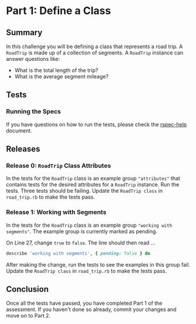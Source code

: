 # Part 1:  Define a Class

## Summary
In this challenge you will be defining a class that represents a road trip. A `RoadTrip` is made up of a collection of segments. A `RoadTrip` instance can answer questions like:

* What is the total length of the trip?
* What is the average segment mileage?


## Tests

### Running the Specs
If you have questions on how to run the tests, please check the [rspec-help](../rspec-help.md) document.


## Releases
### Release 0:  `RoadTrip` Class Attributes
In the tests for the `RoadTrip` class is an example group `"attributes"` that contains tests for the desired attributes for a `RoadTrip` instance.  Run the tests. Three tests should be failing.  Update the `RoadTrip class` in `road_trip.rb` to make the tests pass.

### Release 1:  Working with Segments
In the tests for the `RoadTrip` class is an example group `"working with segments"`.  The example group is currently marked as pending.

On Line 27, change `true` to `false`.  The line should then read ...

```ruby
describe 'working with segments', { pending: false } do
```

After making the change, run the tests to see the examples in this group fail.  Update the `RoadTrip class` in `road_trip.rb` to make the tests pass.

## Conclusion
Once all the tests have passed, you have completed Part 1 of the assessment.  If you haven't done so already, commit your changes and move on to Part 2.

